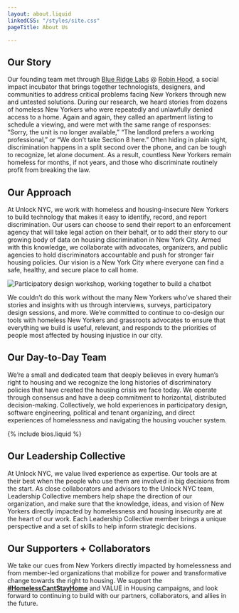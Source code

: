 ```yaml
---
layout: about.liquid
linkedCSS: "/styles/site.css"
pageTitle: About Us

---
```

## Our Story

Our founding team met through [Blue Ridge Labs](https://labs.robinhood.org/ "Blue Ridge Labs") @ [Robin Hood](https://www.robinhood.org/ "Robin Hood"), a social impact incubator that brings together technologists, designers, and communities to address critical problems facing New Yorkers through new and untested solutions. During our research, we heard stories from dozens of homeless New Yorkers who were repeatedly and unlawfully denied access to a home. Again and again, they called an apartment listing to schedule a viewing, and were met with the same range of responses: “Sorry, the unit is no longer available,” “The landlord prefers a working professional,” or “We don’t take Section 8 here.” Often hiding in plain sight, discrimination happens in a split second over the phone, and can be tough to recognize, let alone document. As a result, countless New Yorkers remain homeless for months, if not years, and those who discriminate routinely profit from breaking the law.

## Our Approach

At Unlock NYC, we work with homeless and housing-insecure New Yorkers to build technology that makes it easy to identify, record, and report discrimination. Our users can choose to send their report to an enforcement agency that will take legal action on their behalf, or to add their story to our growing body of data on housing discrimination in New York City. Armed with this knowledge, we collaborate with advocates, organizers, and public agencies to hold discriminators accountable and push for stronger fair housing policies. Our vision is a New York City where everyone can find a safe, healthy, and secure place to call home.

![Participatory design workshop, working together to build a chatbot](https://raw.githubusercontent.com/mab253/unlock-nyc-web/main/uploads/buildbot-1.jpg "Build-A-Bot")

We couldn’t do this work without the many New Yorkers who’ve shared their stories and insights with us through interviews, surveys, participatory design sessions, and more. We’re committed to continue to co-design our tools with homeless New Yorkers and grassroots advocates to ensure that everything we build is useful, relevant, and responds to the priorities of people most affected by housing injustice in our city.

## Our Day-to-Day Team

We’re a small and dedicated team that deeply believes in every human’s right to housing and we recognize the long histories of discriminatory policies that have created the housing crisis we face today. We operate through consensus and have a deep commitment to horizontal, distributed decision-making. Collectively, we hold experiences in participatory design, software engineering, political and tenant organizing, and direct experiences of homelessness and navigating the housing voucher system.

{% include bios.liquid %}

## Our Leadership Collective

At Unlock NYC, we value lived experience as expertise. Our tools are at their best when the people who use them are involved in big decisions from the start. As close collaborators and advisors to the Unlock NYC team, Leadership Collective members help shape the direction of our organization, and make sure that the knowledge, ideas, and vision of New Yorkers directly impacted by homelessness and housing insecurity are at the heart of our work. Each Leadership Collective member brings a unique perspective and a set of skills to help inform strategic decisions.

## Our Supporters + Collaborators

We take our cues from New Yorkers directly impacted by homelessness and from member-led organizations that mobilize for power and transformative change towards the right to housing. We support the [**#HomelessCantStayHome**](https://www.homelesscantstayhome.org/) and VALUE in Housing campaigns, and look forward to continuing to build with our partners, collaborators, and allies in the future.